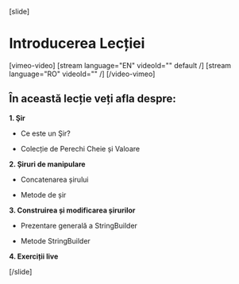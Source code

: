 [slide]

# Introducerea Lecției

[vimeo-video]
[stream language="EN" videoId="" default /]
[stream language="RO" videoId="" /]
[/video-vimeo]

## În această lecție veți afla despre:

**1. Şir**

- Ce este un Şir?

- Colecție de Perechi Cheie și Valoare

**2. Șiruri de manipulare**

- Concatenarea șirului

- Metode de șir

**3. Construirea și modificarea șirurilor**

- Prezentare generală a StringBuilder

- Metode StringBuilder


**4. Exerciții live**

[/slide]
